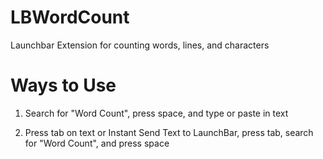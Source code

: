 LBWordCount
===========

Launchbar Extension for counting words, lines, and characters

Ways to Use
===========

1.  Search for "Word Count", press space, and type or paste in text

2.  Press tab on text or Instant Send Text to LaunchBar, press tab, search for "Word Count", and press space
